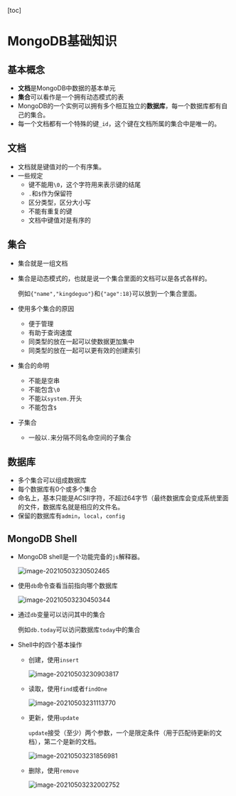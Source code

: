 [toc]

# MongoDB基础知识

## 基本概念

- **文档**是MongoDB中数据的基本单元
- **集合**可以看作是一个拥有动态模式的表
- MongoDB的一个实例可以拥有多个相互独立的**数据库**，每一个数据库都有自己的集合。
- 每一个文档都有一个特殊的键`_id`，这个键在文档所属的集合中是唯一的。



## 文档

- 文档就是键值对的一个有序集。
- 一些规定
  - 键不能用`\0`，这个字符用来表示键的结尾
  - `.`和`$`作为保留符
  - 区分类型，区分大小写
  - 不能有重复的键
  - 文档中键值对是有序的

## 集合

- 集合就是一组文档

- 集合是动态模式的，也就是说一个集合里面的文档可以是各式各样的。

  例如`{"name","kingdeguo"}`和`{"age":18}`可以放到一个集合里面。

- 使用多个集合的原因

  - 便于管理
  - 有助于查询速度
  - 同类型的放在一起可以使数据更加集中
  - 同类型的放在一起可以更有效的创建索引

- 集合的命明

  - 不能是空串
  - 不能包含`\0`
  - 不能以`system.`开头
  - 不能包含`$`

- 子集合

  - 一般以`.`来分隔不同名命空间的子集合



## 数据库

- 多个集合可以组成数据库
- 每个数据库有0个或多个集合
- 命名上，基本只能是ACSII字符，不超过64字节（最终数据库会变成系统里面的文件，数据库名就是相应的文件名。
- 保留的数据库有`admin`，`local`，`config`



## MongoDB Shell

- MongoDB shell是一个功能完备的`js`解释器。

  ![image-20210503230502465](https://raw.githubusercontent.com/KingdeGuo/myPictureBed/main/img_upload202105/03/230918-681150.png)

- 使用`db`命令查看当前指向哪个数据库

  ![image-20210503230450344](https://raw.githubusercontent.com/KingdeGuo/myPictureBed/main/img_upload202105/03/230915-434900.png)

- 通过`db`变量可以访问其中的集合

  例如`db.today`可以访问数据库`today`中的集合

- Shell中的四个基本操作

  - 创建，使用`insert`

    ![image-20210503230903817](https://raw.githubusercontent.com/KingdeGuo/myPictureBed/main/img_upload202105/03/230911-931921.png)

  - 读取，使用`find`或者`findOne`

    ![image-20210503231113770](https://raw.githubusercontent.com/KingdeGuo/myPictureBed/main/img_upload202105/03/231115-667396.png)

  - 更新，使用`update`

    `update`接受（至少）两个参数，一个是限定条件（用于匹配待更新的文档），第二个是新的文档。

    ![image-20210503231856981](https://raw.githubusercontent.com/KingdeGuo/myPictureBed/main/img_upload202105/03/231923-751421.png)

  - 删除，使用`remove`

    ![image-20210503232002752](https://raw.githubusercontent.com/KingdeGuo/myPictureBed/main/img_upload202105/03/232041-178470.png)